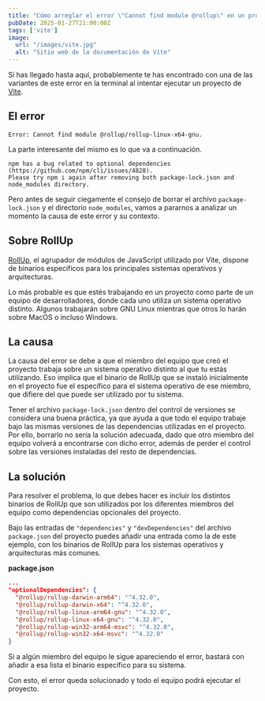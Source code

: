 ```yaml
---
title: "Cómo arreglar el error \"Cannot find module @rollup\" en un proyecto de Vite"
pubDate: 2025-01-27T21:00:00Z
tags: ['vite']
image:
  url: "/images/vite.jpg"
  alt: "Sitio web de la documentación de Vite"
---
```

Si has llegado hasta aquí, probablemente te has encontrado con una de las variantes de este error en la terminal al intentar ejecutar un proyecto de <a href="https://es.vite.dev/" target="_blank">Vite</a>.

## El error
```plaintext
Error: Cannot find module @rollup/rollup-linux-x64-gnu.
```

La parte interesante del mismo es lo que va a continuación.

```
npm has a bug related to optional dependencies (https://github.com/npm/cli/issues/4828).
Please try npm i again after removing both package-lock.json and node_modules directory.
```

Pero antes de seguir ciegamente el consejo de borrar el archivo `package-lock.json` y el directorio `node_modules`, vamos a pararnos a analizar un momento la causa de este error y su contexto.

## Sobre RollUp
<a href="https://www.npmjs.com/package/rollup" target="_blank">RollUp</a>, el agrupador de módulos de JavaScript utilizado por Vite, dispone de binarios específicos para los principales sistemas operativos y arquitecturas.

Lo más probable es que estés trabajando en un proyecto como parte de un equipo de desarrolladores, donde cada uno utiliza un sistema operativo distinto. Algunos trabajarán sobre GNU Linux mientras que otros lo harán sobre MacOS o incluso Windows.

## La causa
La causa del error se debe a que el miembro del equipo que creó el proyecto trabaja sobre un sistema operativo distinto al que tu estás utilizando. Eso implica que el binario de RollUp que se instaló inicialmente en el proyecto fue el específico para el sistema operativo de ese miembro, que difiere del que puede ser utilizado por tu sistema.

Tener el archivo `package-lock.json` dentro del control de versiones se considera una buena práctica, ya que ayuda a que todo el equipo trabaje bajo las mismas versiones de las dependencias utilizadas en el proyecto. Por ello, borrarlo no sería la solución adecuada, dado que otro miembro del equipo volverá a encontrarse con dicho error, además de perder el control sobre las versiones instaladas del resto de dependencias.

## La solución
Para resolver el problema, lo que debes hacer es incluir los distintos binarios de RollUp que son utilizados por los diferentes miembros del equipo como dependencias opcionales del proyecto.

Bajo las entradas de `"dependencies"` y `"devDependencies"` del archivo `package.json` del proyecto puedes añadir una entrada como la de este ejemplo, con los binarios de RollUp para los sistemas operativos y arquitecturas más comunes.

**package.json**
```json
...
"optionalDependencies": {
  "@rollup/rollup-darwin-arm64": "^4.32.0",
  "@rollup/rollup-darwin-x64": "^4.32.0",
  "@rollup/rollup-linux-arm64-gnu": "^4.32.0",
  "@rollup/rollup-linux-x64-gnu": "^4.32.0",
  "@rollup/rollup-win32-arm64-msvc": "^4.32.0",
  "@rollup/rollup-win32-x64-msvc": "^4.32.0"
}
```

Si a algún miembro del equipo le sigue apareciendo el error, bastará con añadir a esa lista el binario específico para su sistema.

Con esto, el error queda solucionado y todo el equipo podrá ejecutar el proyecto.